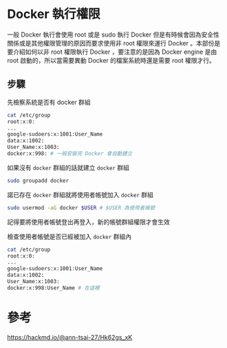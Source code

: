 # Docker 執行權限
一般 Docker 執行會使用 root 或是 sudo 執行 Docker 但是有時候會因為安全性關係或是其他權限管理的原因而要求使用非 root 權限來運行 Docker 。本部份是要介紹如何以非 root 權限執行 Docker ，要注意的是因為 Docker engine 是由 root 啟動的，所以當需要異動 Docker 的檔案系統時還是需要 root 權限才行。

## 步驟
先檢察系統是否有 docker 群組

```sh
cat /etc/group
root:x:0:
...
google-sudoers:x:1001:User_Name
data:x:1002:
User_Name:x:1003:
docker:x:998: # 一般安裝完 Docker 會自動建立
```

如果沒有 `docker` 群組的話就建立 `docker` 群組
```sh
sudo groupadd docker
```

諾已存在 `docker` 群組就將使用者帳號加入 `docker` 群組
```sh
sudo usermod -aG docker $USER # $USER 為使用者帳號
```
記得要將使用者帳號登出再登入，新的帳號群組權限才會生效

檢查使用者帳號是否已經被加入 `docker` 群組內
```sh
cat /etc/group
root:x:0:
...
google-sudoers:x:1001:User_Name
data:x:1002:
User_Name:x:1003:
docker:x:998:User_Name # 在這裡
```

# 參考
https://hackmd.io/@ann-tsai-27/Hk62gs_xK